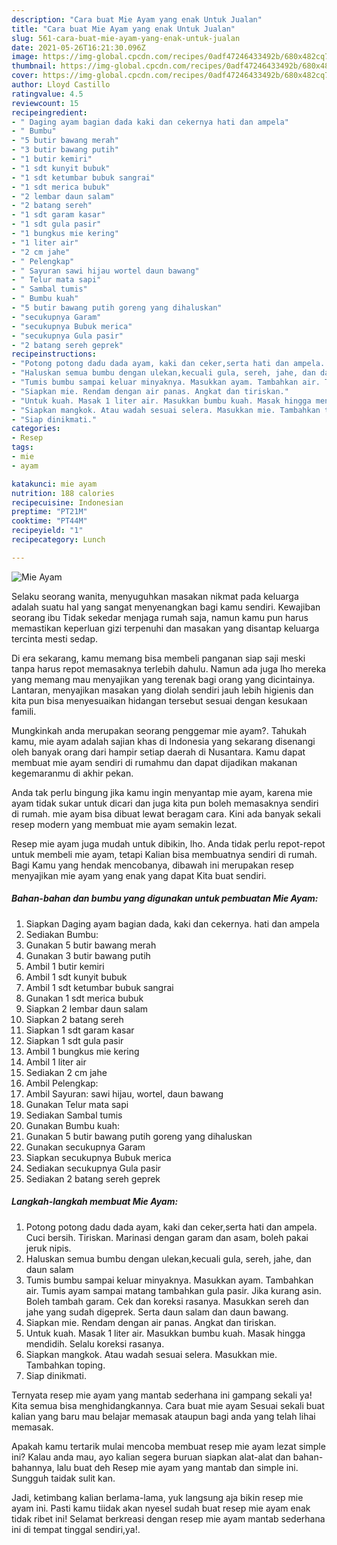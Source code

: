 ```yaml
---
description: "Cara buat Mie Ayam yang enak Untuk Jualan"
title: "Cara buat Mie Ayam yang enak Untuk Jualan"
slug: 561-cara-buat-mie-ayam-yang-enak-untuk-jualan
date: 2021-05-26T16:21:30.096Z
image: https://img-global.cpcdn.com/recipes/0adf47246433492b/680x482cq70/mie-ayam-foto-resep-utama.jpg
thumbnail: https://img-global.cpcdn.com/recipes/0adf47246433492b/680x482cq70/mie-ayam-foto-resep-utama.jpg
cover: https://img-global.cpcdn.com/recipes/0adf47246433492b/680x482cq70/mie-ayam-foto-resep-utama.jpg
author: Lloyd Castillo
ratingvalue: 4.5
reviewcount: 15
recipeingredient:
- " Daging ayam bagian dada kaki dan cekernya hati dan ampela"
- " Bumbu"
- "5 butir bawang merah"
- "3 butir bawang putih"
- "1 butir kemiri"
- "1 sdt kunyit bubuk"
- "1 sdt ketumbar bubuk sangrai"
- "1 sdt merica bubuk"
- "2 lembar daun salam"
- "2 batang sereh"
- "1 sdt garam kasar"
- "1 sdt gula pasir"
- "1 bungkus mie kering"
- "1 liter air"
- "2 cm jahe"
- " Pelengkap"
- " Sayuran sawi hijau wortel daun bawang"
- " Telur mata sapi"
- " Sambal tumis"
- " Bumbu kuah"
- "5 butir bawang putih goreng yang dihaluskan"
- "secukupnya Garam"
- "secukupnya Bubuk merica"
- "secukupnya Gula pasir"
- "2 batang sereh geprek"
recipeinstructions:
- "Potong potong dadu dada ayam, kaki dan ceker,serta hati dan ampela. Cuci bersih. Tiriskan. Marinasi dengan garam dan asam, boleh pakai jeruk nipis."
- "Haluskan semua bumbu dengan ulekan,kecuali gula, sereh, jahe, dan daun salam"
- "Tumis bumbu sampai keluar minyaknya. Masukkan ayam. Tambahkan air. Tumis ayam sampai matang tambahkan gula pasir. Jika kurang asin. Boleh tambah garam. Cek dan koreksi rasanya. Masukkan sereh dan jahe yang sudah digeprek. Serta daun salam dan daun bawang."
- "Siapkan mie. Rendam dengan air panas. Angkat dan tiriskan."
- "Untuk kuah. Masak 1 liter air. Masukkan bumbu kuah. Masak hingga mendidih. Selalu koreksi rasanya."
- "Siapkan mangkok. Atau wadah sesuai selera. Masukkan mie. Tambahkan toping."
- "Siap dinikmati."
categories:
- Resep
tags:
- mie
- ayam

katakunci: mie ayam 
nutrition: 188 calories
recipecuisine: Indonesian
preptime: "PT21M"
cooktime: "PT44M"
recipeyield: "1"
recipecategory: Lunch

---
```



![Mie Ayam](https://img-global.cpcdn.com/recipes/0adf47246433492b/680x482cq70/mie-ayam-foto-resep-utama.jpg)

Selaku seorang wanita, menyuguhkan masakan nikmat pada keluarga adalah suatu hal yang sangat menyenangkan bagi kamu sendiri. Kewajiban seorang ibu Tidak sekedar menjaga rumah saja, namun kamu pun harus memastikan keperluan gizi terpenuhi dan masakan yang disantap keluarga tercinta mesti sedap.

Di era  sekarang, kamu memang bisa membeli panganan siap saji meski tanpa harus repot memasaknya terlebih dahulu. Namun ada juga lho mereka yang memang mau menyajikan yang terenak bagi orang yang dicintainya. Lantaran, menyajikan masakan yang diolah sendiri jauh lebih higienis dan kita pun bisa menyesuaikan hidangan tersebut sesuai dengan kesukaan famili. 



Mungkinkah anda merupakan seorang penggemar mie ayam?. Tahukah kamu, mie ayam adalah sajian khas di Indonesia yang sekarang disenangi oleh banyak orang dari hampir setiap daerah di Nusantara. Kamu dapat membuat mie ayam sendiri di rumahmu dan dapat dijadikan makanan kegemaranmu di akhir pekan.

Anda tak perlu bingung jika kamu ingin menyantap mie ayam, karena mie ayam tidak sukar untuk dicari dan juga kita pun boleh memasaknya sendiri di rumah. mie ayam bisa dibuat lewat beragam cara. Kini ada banyak sekali resep modern yang membuat mie ayam semakin lezat.

Resep mie ayam juga mudah untuk dibikin, lho. Anda tidak perlu repot-repot untuk membeli mie ayam, tetapi Kalian bisa membuatnya sendiri di rumah. Bagi Kamu yang hendak mencobanya, dibawah ini merupakan resep menyajikan mie ayam yang enak yang dapat Kita buat sendiri.

<!--inarticleads1-->

##### Bahan-bahan dan bumbu yang digunakan untuk pembuatan Mie Ayam:

1. Siapkan  Daging ayam bagian dada, kaki dan cekernya. hati dan ampela
1. Sediakan  Bumbu:
1. Gunakan 5 butir bawang merah
1. Gunakan 3 butir bawang putih
1. Ambil 1 butir kemiri
1. Ambil 1 sdt kunyit bubuk
1. Ambil 1 sdt ketumbar bubuk sangrai
1. Gunakan 1 sdt merica bubuk
1. Siapkan 2 lembar daun salam
1. Siapkan 2 batang sereh
1. Siapkan 1 sdt garam kasar
1. Siapkan 1 sdt gula pasir
1. Ambil 1 bungkus mie kering
1. Ambil 1 liter air
1. Sediakan 2 cm jahe
1. Ambil  Pelengkap:
1. Ambil  Sayuran: sawi hijau, wortel, daun bawang
1. Gunakan  Telur mata sapi
1. Sediakan  Sambal tumis
1. Gunakan  Bumbu kuah:
1. Gunakan 5 butir bawang putih goreng yang dihaluskan
1. Gunakan secukupnya Garam
1. Siapkan secukupnya Bubuk merica
1. Sediakan secukupnya Gula pasir
1. Sediakan 2 batang sereh geprek




<!--inarticleads2-->

##### Langkah-langkah membuat Mie Ayam:

1. Potong potong dadu dada ayam, kaki dan ceker,serta hati dan ampela. Cuci bersih. Tiriskan. Marinasi dengan garam dan asam, boleh pakai jeruk nipis.
1. Haluskan semua bumbu dengan ulekan,kecuali gula, sereh, jahe, dan daun salam
1. Tumis bumbu sampai keluar minyaknya. Masukkan ayam. Tambahkan air. Tumis ayam sampai matang tambahkan gula pasir. Jika kurang asin. Boleh tambah garam. Cek dan koreksi rasanya. Masukkan sereh dan jahe yang sudah digeprek. Serta daun salam dan daun bawang.
1. Siapkan mie. Rendam dengan air panas. Angkat dan tiriskan.
1. Untuk kuah. Masak 1 liter air. Masukkan bumbu kuah. Masak hingga mendidih. Selalu koreksi rasanya.
1. Siapkan mangkok. Atau wadah sesuai selera. Masukkan mie. Tambahkan toping.
1. Siap dinikmati.




Ternyata resep mie ayam yang mantab sederhana ini gampang sekali ya! Kita semua bisa menghidangkannya. Cara buat mie ayam Sesuai sekali buat kalian yang baru mau belajar memasak ataupun bagi anda yang telah lihai memasak.

Apakah kamu tertarik mulai mencoba membuat resep mie ayam lezat simple ini? Kalau anda mau, ayo kalian segera buruan siapkan alat-alat dan bahan-bahannya, lalu buat deh Resep mie ayam yang mantab dan simple ini. Sungguh taidak sulit kan. 

Jadi, ketimbang kalian berlama-lama, yuk langsung aja bikin resep mie ayam ini. Pasti kamu tiidak akan nyesel sudah buat resep mie ayam enak tidak ribet ini! Selamat berkreasi dengan resep mie ayam mantab sederhana ini di tempat tinggal sendiri,ya!.

